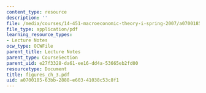 ```yaml
---
content_type: resource
description: ''
file: /media/courses/14-451-macroeconomic-theory-i-spring-2007/a070018563bb2888e60341038c53c8f1_figures_ch_3.pdf
file_type: application/pdf
learning_resource_types:
- Lecture Notes
ocw_type: OCWFile
parent_title: Lecture Notes
parent_type: CourseSection
parent_uid: e27f3328-da61-ee16-dd4a-53665eb2fd00
resourcetype: Document
title: figures_ch_3.pdf
uid: a0700185-63bb-2888-e603-41038c53c8f1
---
```

